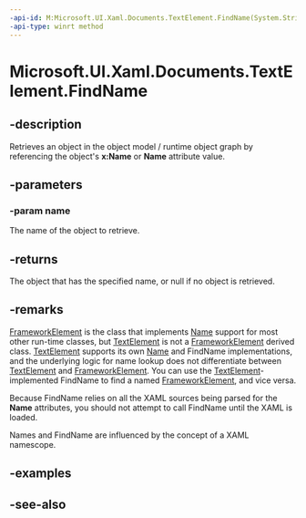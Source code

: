 ```yaml
---
-api-id: M:Microsoft.UI.Xaml.Documents.TextElement.FindName(System.String)
-api-type: winrt method
---
```


<!-- Method syntax
public object FindName(System.String name)
-->

# Microsoft.UI.Xaml.Documents.TextElement.FindName

## -description
Retrieves an object in the object model / runtime object graph by referencing the object's **x:Name** or **Name** attribute value.

## -parameters
### -param name
The name of the object to retrieve.

## -returns
The object that has the specified name, or null if no object is retrieved.

## -remarks
[FrameworkElement](../microsoft.ui.xaml/frameworkelement.md) is the class that implements [Name](../microsoft.ui.xaml/frameworkelement_name.md) support for most other run-time classes, but [TextElement](textelement.md) is not a [FrameworkElement](../microsoft.ui.xaml/frameworkelement.md) derived class. [TextElement](textelement.md) supports its own [Name](textelement_name.md) and FindName implementations, and the underlying logic for name lookup does not differentiate between [TextElement](textelement.md) and [FrameworkElement](../microsoft.ui.xaml/frameworkelement.md). You can use the [TextElement](textelement.md)-implemented FindName to find a named [FrameworkElement](../microsoft.ui.xaml/frameworkelement.md), and vice versa.

Because FindName relies on all the XAML sources being parsed for the **Name** attributes, you should not attempt to call FindName until the XAML is loaded.

Names and FindName are influenced by the concept of a XAML namescope. 
<!--For more information, see ...-->

## -examples

## -see-also
